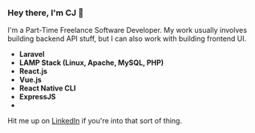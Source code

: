### Hey there, I'm CJ 👋

I'm a Part-Time Freelance Software Developer. My work usually involves building backend API stuff, but I can also work with building frontend UI.

- **Laravel**
- **LAMP Stack (Linux, Apache, MySQL, PHP)**
- **React.js**
- **Vue.js**
- **React Native CLI**
- **ExpressJS**
- 
Hit me up on [LinkedIn](https://www.linkedin.com/in/cj-felicitas-851547203/) if you're into that sort of thing.
